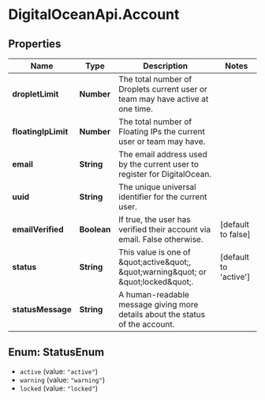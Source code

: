 # DigitalOceanApi.Account

## Properties
Name | Type | Description | Notes
------------ | ------------- | ------------- | -------------
**dropletLimit** | **Number** | The total number of Droplets current user or team may have active at one time. | 
**floatingIpLimit** | **Number** | The total number of Floating IPs the current user or team may have. | 
**email** | **String** | The email address used by the current user to register for DigitalOcean. | 
**uuid** | **String** | The unique universal identifier for the current user. | 
**emailVerified** | **Boolean** | If true, the user has verified their account via email. False otherwise. | [default to false]
**status** | **String** | This value is one of \&quot;active\&quot;, \&quot;warning\&quot; or \&quot;locked\&quot;. | [default to &#x27;active&#x27;]
**statusMessage** | **String** | A human-readable message giving more details about the status of the account. | 

<a name="StatusEnum"></a>
## Enum: StatusEnum

* `active` (value: `"active"`)
* `warning` (value: `"warning"`)
* `locked` (value: `"locked"`)


